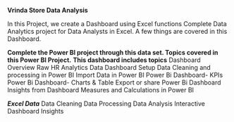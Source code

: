 ****Vrinda Store Data Analysis****

In this Project, we create a Dashboard using Excel functions Complete Data Analytics project for Data Analysts in Excel. A few things are covered in this Dashboard.

**Complete the Power BI project through this data set. Topics covered in this Power BI Project.** 
**This dashboard includes topics**
  Dashboard Overview
  Raw HR Analytics Data
  Dashboard Setup
  Data Cleaning and processing in Power BI
  Import Data in Power BI
  Power Bi Dashboard- KPIs
  Power Bi Dashboard- Charts & Table
  Export or share Power Bi Dashboard
  Insights from Dashboard
  Measures and Calculations in Power BI

*****Excel Data*****
  Data Cleaning
  Data Processing
  Data Analysis
  Interactive Dashboard
  Insights

